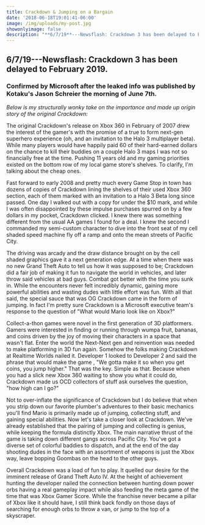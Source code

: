 ```yaml
---
title: Crackdown & Jumping on a Bargain
date: '2018-06-18T19:01:41-06:00'
image: /img/uploads/my-post.jpg
showonlyimage: false
description: "**6/7/19**---Newsflash: Crackdown 3 has been delayed to February 2019. Confirmed by Microsoft after the leaked info was published by Kotaku's Jason Schreier the morning of June 7th."
---
```


## 6/7/19---Newsflash: Crackdown 3 has been delayed to February 2019.

### Confirmed by Microsoft after the leaked info was published by Kotaku's Jason Schreier the morning of June 7th.

_Below is my structurally wonky take on the importance and made up origin
story of the original Crackdown:_

The original Crackdown's release on Xbox 360 in February of 2007 drew
the interest of the gamer's with the promise of a true to form next-gen
superhero experience (oh, and an invitation to the Halo 3 multiplayer
beta). While many players would have happily paid 60 of their hard-earned
dollars on the chance to kill their buddies on a couple Halo 3 maps I
was not so financially free at the time. Pushing 11 years old and my
gaming priorities existed on the bottom row of my local game store's
shelves. To clarify, I'm talking about the cheap ones.

Fast forward to early 2008 and pretty much every Game Stop in town has
dozens of copies of Crackdown lining the shelves of their used Xbox 360
section, each of them marked with an invitation to a Halo 3 Beta long
since passed. One day I walked out with a copy for under the $10 mark,
and while I was often disappointed by these impulse purchases spurred
on by a few dollars in my pocket, Crackdown clicked. I knew there was
something different from the usual AA games I found for a deal. I knew
the second I commanded my semi-custom character to dive into the front
seat of my cell shaded speed machine fly off a ramp and onto the mean
streets of Pacific City.

The driving was arcady and the draw distance brought on by the cell
shaded graphics gave it a next generation edge. At a time when there was
no new Grand Theft Auto to tell us how it was supposed to be; Crackdown
did a fair job of making it fun to navigate the world in vehicles, and
later throw said vehicles at bad guys. Combat got better with the time
you sunk in. While the encounters never felt incredibly dynamic, gaining
more powerful abilities and wasting dudes with little effort was fun. With
all that said, the special sauce that was OG Crackdown came in the form
of jumping. In fact I'm pretty sure Crackdown is a Microsoft executive
team's response to the question of "What would Mario look like on Xbox?"

Collect-a-thon games were novel in the first generation of 3D
platformers. Gamers were interested in finding or running through wumpa
fruit, bananas, and coins driven by the joy of moving their characters
in a space that wasn't flat. Enter the world the Next-Next gen and
reinvention was needed to make platforming in 3D fun again. Somehow
the folks making Crackdown at Realtime Worlds nailed it. Developer 1
looked to Developer 2 and said the phrase that would make the game ,
"We gotta make it so when you get coins, you jump higher." That was the
key. Simple as that. Because when you had a slick new Xbox 360 waiting
to show you what it could do, Crackdown made us OCD collectors of stuff
ask ourselves the question, "how high can I go?"

Not to over-inflate the significance of Crackdown but I do believe that
when you strip down our favorite plumber's adventures to their basic
mechanics you'll find Mario is primarily made up of jumping, collecting
stuff, and gaining special abilities. Now let's take a closer look at
Crackdown. We've already established that the pairing of jumping and
collecting is genius, while keeping the formula distinctly Xbox. The main
narrative thrust of the game is taking down different gangs across Pacific
City. You've got a diverse set of colorful baddies to dispatch, and at the
end of the day shooting dudes in the face with an assortment of weapons
is just the Xbox way, leave bopping Goombas on the head to the other guys.

Overall Crackdown was a load of fun to play. It quelled our desire for
the imminent release of Grand Theft Auto IV. At the height of achievement
hunting the developer nailed the connection between hunting down power
orbs having a real gameplay impact while also feeding the meta game of
the time that was Xbox Gamer Score. While the franchise never became a
pillar of Xbox like it should have, I still think back fondly on those
days of searching for enough orbs to throw a van, or jump to the top of
a skyscraper.
